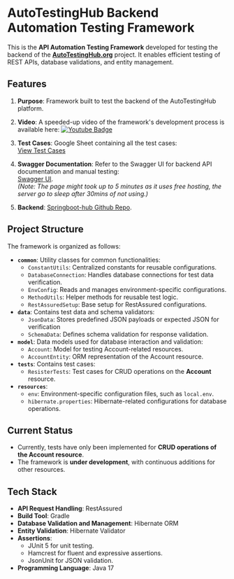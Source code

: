 # AutoTestingHub Backend Automation Testing Framework

This is the **API Automation Testing Framework** developed for testing the backend of the [**AutoTestingHub.org**](https://www.autotestinghub.org) project. It enables efficient testing of REST APIs, database validations, and entity management.

## Features
1. **Purpose**: Framework built to test the backend of the AutoTestingHub platform.
2. **Video**: A speeded-up video of the framework's development process is available here: [![Youtube Badge](https://img.shields.io/badge/YouTube-FF0000?style=for-the-badge&logo=youtube&logoColor=white)](https://www.youtube.com/watch?v=S5XX_2YpJp8)

3. **Test Cases**: Google Sheet containing all the test cases:  
   [View Test Cases](https://docs.google.com/spreadsheets/d/1Lj4-fV29-hv2MXqrjs9NGcxejD2Cee4Jc6nzJ-c02zA/edit?usp=sharing)
4. **Swagger Documentation**: Refer to the Swagger UI for backend API documentation and manual testing:  
   [Swagger UI](https://springboot-docker-blog-0-3-release.onrender.com/swagger-ui/index.html#/).  
   *(Note: The page might took up to 5 minutes as it uses free hosting, the server go to sleep after 30mins of not using.)*
5. **Backend**:
   [Springboot-hub Github Repo](https://github.com/zyzz15620/springboot-hub).  

## Project Structure
The framework is organized as follows:

- **`common`**: Utility classes for common functionalities:
  - `ConstantUtils`: Centralized constants for reusable configurations.
  - `DatabaseConnection`: Handles database connections for test data verification.
  - `EnvConfig`: Reads and manages environment-specific configurations.
  - `MethodUtils`: Helper methods for reusable test logic.
  - `RestAssuredSetup`: Base setup for RestAssured configurations.
- **`data`**: Contains test data and schema validators:
  - `JsonData`: Stores predefined JSON payloads or expected JSON for verification
  - `SchemaData`: Defines schema validation for response validation.
- **`model`**: Data models used for database interaction and validation:
  - `Account`: Model for testing Account-related resources.
  - `AccountEntity`: ORM representation of the Account resource.
- **`tests`**: Contains test cases:
  - `ResisterTests`: Test cases for CRUD operations on the **Account** resource.
- **`resources`**:
  - `env`: Environment-specific configuration files, such as `local.env`.
  - `hibernate.properties`: Hibernate-related configurations for database operations.

## Current Status
- Currently, tests have only been implemented for **CRUD operations of the Account resource**.
- The framework is **under development**, with continuous additions for other resources.

## Tech Stack
- **API Request Handling**: RestAssured
- **Build Tool**: Gradle
- **Database Validation and Management**: Hibernate ORM
- **Entity Validation**: Hibernate Validator
- **Assertions**:
  - JUnit 5 for unit testing.
  - Hamcrest for fluent and expressive assertions.
  - JsonUnit for JSON validation.
- **Programming Language**: Java 17

